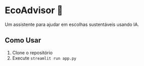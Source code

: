 # EcoAdvisor 🌱
Um assistente para ajudar em escolhas sustentáveis usando IA.

## Como Usar
1. Clone o repositório
2. Execute `streamlit run app.py`
